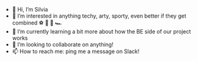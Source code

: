 - 👋 Hi, I’m Silvia
- 👀 I’m interested in anything techy, arty, sporty, even better if they get combined ⚽️ 🎾 🎱 🏎
- 🌱 I’m currently learning a bit more about how the BE side of our project works
- 💞️ I’m looking to collaborate on anything!
- 📫 How to reach me: ping me a message on Slack!

<!---
SilviaRebelo-Which/SilviaRebelo-Which is a ✨ special ✨ repository because its `README.md` (this file) appears on your GitHub profile.
You can click the Preview link to take a look at your changes.
--->
